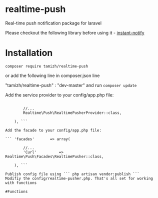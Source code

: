 # realtime-push
Real-time push notification package for laravel

Please checkout the following library before using it - <a href="http://github.com/rtamizh/instant-notify">instant-notify</a>

# Installation 

``` composer require tamizh/realtime-push ``` 

or add the following line in composer.json line 

"tamizh/realtime-push" : "dev-master" and run ``` composer update ```

Add the service provider to your config/app.php file:

``` 'providers'     => array(

        //...
        Realtime\Push\RealtimePusherProvider::class,

    ), ```

Add the facade to your config/app.php file:

``` 'facades'       => array(

        //...
        'Curl'          => Realtime\Push\Facades\RealtimePusher::class,

    ), ```
    
Publish config file using ``` php artisan vendor:publish ```
Modifiy the config/realtime-pusher.php. That's all set for working with functions

#Functions

  
